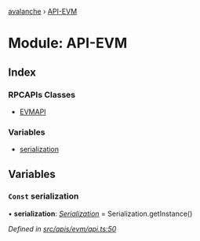 [avalanche](../README.md) › [API-EVM](api_evm.md)

# Module: API-EVM

## Index

### RPCAPIs Classes

* [EVMAPI](../classes/api_evm.evmapi.md)

### Variables

* [serialization](api_evm.md#const-serialization)

## Variables

### `Const` serialization

• **serialization**: *[Serialization](../classes/utils_serialization.serialization.md)* = Serialization.getInstance()

*Defined in [src/apis/evm/api.ts:50](https://github.com/ava-labs/avalanchejs/blob/62a14d4/src/apis/evm/api.ts#L50)*
